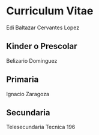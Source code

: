 # Curriculum Vitae
Edi Baltazar Cervantes Lopez

## Kinder o Prescolar
Belizario Dominguez

## Primaria
Ignacio Zaragoza

## Secundaria
Telesecundaria Tecnica 196